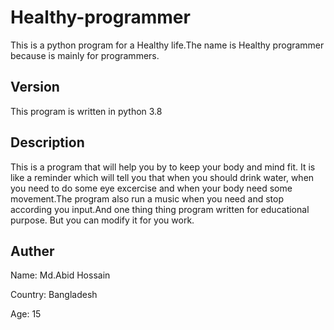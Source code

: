 # Healthy-programmer
This is a python program for a Healthy life.The name is Healthy programmer because is mainly for programmers. 

## Version 
This program is written in python 3.8

## Description 
This is a program that will help you by to keep your body and mind fit.
It is like a reminder which will tell you that when you should drink water, when 
you need to do some eye excercise and when your body need some movement.The program
also run a music when you need and stop according you input.And one thing thing program
written for educational purpose. But you can modify it for you work.

## Auther
Name: Md.Abid Hossain

Country: Bangladesh

Age: 15
